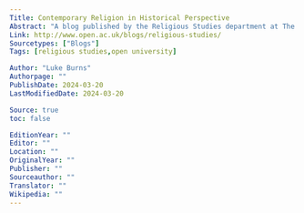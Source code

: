 ```yaml
---
Title: Contemporary Religion in Historical Perspective
Abstract: "A blog published by the Religious Studies department at The Open University."
Link: http://www.open.ac.uk/blogs/religious-studies/
Sourcetypes: ["Blogs"]
Tags: [religious studies,open university]

Author: "Luke Burns"
Authorpage: ""
PublishDate: 2024-03-20
LastModifiedDate: 2024-03-20

Source: true
toc: false

EditionYear: ""
Editor: ""
Location: ""
OriginalYear: ""
Publisher: ""
Sourceauthor: ""
Translator: ""
Wikipedia: ""
---
```

